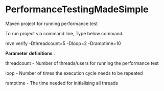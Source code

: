 # PerformanceTestingMadeSimple
Maven project for running performance test

To run project via command line, Type below command:


mvn verify -Dthreadcount=5 -Dloop=2 -Dramptime=10


<b>Parameter definitions </b>:
  
threadcount - Number of threads/users for running the performance test

loop - Number of times the execution cycle needs to be repeated

ramptime - The time needed for initialising all threads